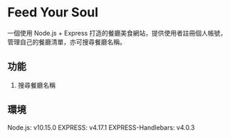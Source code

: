 # Feed Your Soul
一個使用 Node.js + Express 打造的餐廳美食網站，提供使用者註冊個人帳號，管理自己的餐廳清單，亦可搜尋餐廳名稱。

## 功能
1. 搜尋餐廳名稱

## 環境
Node.js: v10.15.0
EXPRESS: v4.17.1
EXPRESS-Handlebars: v4.0.3
